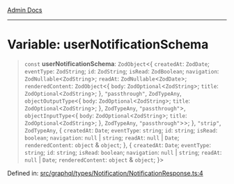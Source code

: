 [Admin Docs](/)

***

# Variable: userNotificationSchema

> `const` **userNotificationSchema**: `ZodObject`\<\{ `createdAt`: `ZodDate`; `eventType`: `ZodString`; `id`: `ZodString`; `isRead`: `ZodBoolean`; `navigation`: `ZodNullable`\<`ZodString`\>; `readAt`: `ZodNullable`\<`ZodDate`\>; `renderedContent`: `ZodObject`\<\{ `body`: `ZodOptional`\<`ZodString`\>; `title`: `ZodOptional`\<`ZodString`\>; \}, `"passthrough"`, `ZodTypeAny`, `objectOutputType`\<\{ `body`: `ZodOptional`\<`ZodString`\>; `title`: `ZodOptional`\<`ZodString`\>; \}, `ZodTypeAny`, `"passthrough"`\>, `objectInputType`\<\{ `body`: `ZodOptional`\<`ZodString`\>; `title`: `ZodOptional`\<`ZodString`\>; \}, `ZodTypeAny`, `"passthrough"`\>\>; \}, `"strip"`, `ZodTypeAny`, \{ `createdAt`: `Date`; `eventType`: `string`; `id`: `string`; `isRead`: `boolean`; `navigation`: `null` \| `string`; `readAt`: `null` \| `Date`; `renderedContent`: `object` & `object`; \}, \{ `createdAt`: `Date`; `eventType`: `string`; `id`: `string`; `isRead`: `boolean`; `navigation`: `null` \| `string`; `readAt`: `null` \| `Date`; `renderedContent`: `object` & `object`; \}\>

Defined in: [src/graphql/types/Notification/NotificationResponse.ts:4](https://github.com/Sourya07/talawa-api/blob/ead7a48e0174153214ee7311f8b242ee1c1a12ca/src/graphql/types/Notification/NotificationResponse.ts#L4)
